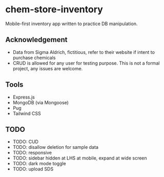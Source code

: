 # chem-store-inventory

Mobile-first inventory app written to practice DB manipulation.

## Acknowledgement

- Data from Sigma Aldrich, fictitious, refer to their website if intent to
  purchase chemicals
- CRUD is allowed for any user for testing purpose. This is not a formal
  project, any issues are welcome.

## Tools

- Express.js
- MongoDB (via Mongoose)
- Pug
- Tailwind CSS

## TODO

- TODO: CUD
- TODO: disallow deletion for sample data
- TODO: responsive
- TODO: sidebar hidden at LHS at mobile, expand at wide screen
- TODO: dark mode toggle
- TODO: upload SDS
